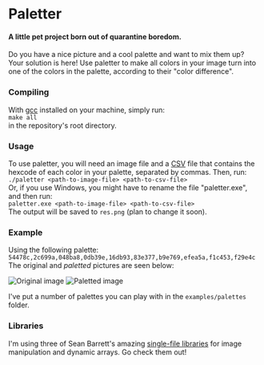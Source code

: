 # Paletter
#### A little pet project born out of quarantine boredom.

Do you have a nice picture and a cool palette and want to mix them up? Your solution is here! Use paletter to make all colors in your image turn into one of the colors in the palette, according to their "color difference".

### Compiling
With [gcc](https://gcc.gnu.org/) installed on your machine, simply run:\
`make all`\
in the repository's root directory.

### Usage
To use paletter, you will need an image file and a [CSV](https://en.wikipedia.org/wiki/Comma-separated_values) file that contains the hexcode of each color in your palette, separated by commas. Then, run:\
`./paletter <path-to-image-file> <path-to-csv-file>`\
Or, if you use Windows, you might have to rename the file "paletter.exe", and then run:\
`paletter.exe <path-to-image-file> <path-to-csv-file>`\
The output will be saved to `res.png` (plan to change it soon).

### Example
Using the following palette:\
`54478c,2c699a,048ba8,0db39e,16db93,83e377,b9e769,efea5a,f1c453,f29e4c`\
The original and *paletted* pictures are seen below:

![Original image](/examples/original.jpg)
![Paletted image](/examples/paletted.png)

I've put a number of palettes you can play with in the `examples/palettes` folder.

### Libraries
I'm using three of Sean Barrett's amazing [single-file libraries](https://github.com/nothings/stb) for image manipulation and dynamic arrays. Go check them out!
